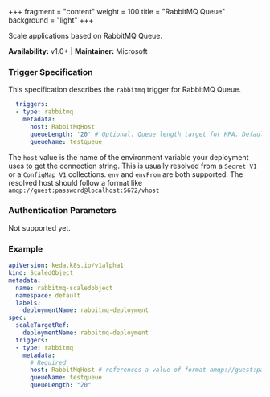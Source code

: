 +++
fragment = "content"
weight = 100
title = "RabbitMQ Queue"
background = "light"
+++

Scale applications based on RabbitMQ Queue.

**Availability:** v1.0+ | **Maintainer:** Microsoft

<!--more-->

### Trigger Specification

This specification describes the `rabbitmq` trigger for RabbitMQ Queue.

```yaml
  triggers:
  - type: rabbitmq
    metadata:
      host: RabbitMqHost
      queueLength: '20' # Optional. Queue length target for HPA. Default: 20 messages
      queueName: testqueue
```

The `host` value is the name of the environment variable your deployment uses to get the connection string. This is usually resolved from a `Secret V1` or a `ConfigMap V1` collections. `env` and `envFrom` are both supported.  The resolved host should follow a format like `amqp://guest:password@localhost:5672/vhost`

### Authentication Parameters

Not supported yet.

### Example

```yaml
apiVersion: keda.k8s.io/v1alpha1
kind: ScaledObject
metadata:
  name: rabbitmq-scaledobject
  namespace: default
  labels:
    deploymentName: rabbitmq-deployment
spec:
  scaleTargetRef:
    deploymentName: rabbitmq-deployment
  triggers:
  - type: rabbitmq
    metadata:
      # Required
      host: RabbitMqHost # references a value of format amqp://guest:password@localhost:5672/vhost
      queueName: testqueue
      queueLength: "20"
```
